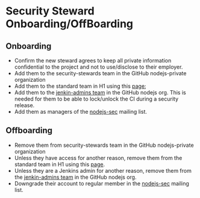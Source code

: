 # Security Steward Onboarding/OffBoarding

## Onboarding

* Confirm the new steward agrees to keep all private information confidential
  to the project and not to use/disclose to their employer.
* Add them to the security-stewards team in the GitHub nodejs-private
  organization
* Add them to the standard team in H1 using this
  [page](https://hackerone.com/nodejs/team_members);
* Add them to the
  [jenkin-admins team](https://GitHub.com/orgs/nodejs/teams/jenkins-admins)
  in the GitHub nodejs org. This is needed for them to be able
  to lock/unlock the CI during a security release.
* Add them as managers of the
  [nodejs-sec](https://groups.google.com/g/nodejs-sec/members) mailing list.

## Offboarding

* Remove them from security-stewards team in the GitHub nodejs-private
  organization
* Unless they have access for another reason, remove them from the
  standard team in H1 using this
  [page](https://hackerone.com/nodejs/team_members).
* Unless they are a Jenkins admin for another reason, remove them from the
  [jenkin-admins team](https://GitHub.com/orgs/nodejs/teams/jenkins-admins)
  in the GitHub nodejs org.
* Downgrade their account to regular member in the
  [nodejs-sec](https://groups.google.com/g/nodejs-sec/members) mailing list.
